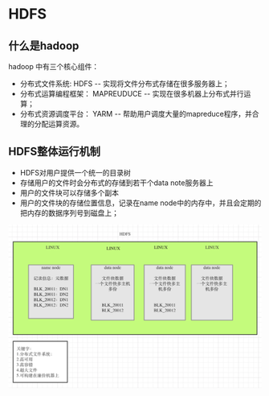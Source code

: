 # HDFS




## 什么是hadoop   

hadoop 中有三个核心组件： 
* 分布式文件系统: HDFS -- 实现将文件分布式存储在很多服务器上；
* 分布式运算编程框架： MAPREUDUCE -- 实现在很多机器上分布式并行运算；
* 分布式资源调度平台： YARM -- 帮助用户调度大量的mapreduce程序，并合理的分配运算资源。




## HDFS整体运行机制

* HDFS对用户提供一个统一的目录树
* 存储用户的文件时会分布式的存储到若干个data note服务器上
* 用户的文件块可以存储多个副本
* 用户的文件块的存储位置信息，记录在name node中的内存中，并且会定期的把内存的数据序列号到磁盘上；


![](./assets/2019-06-02-15-04-05.png)


